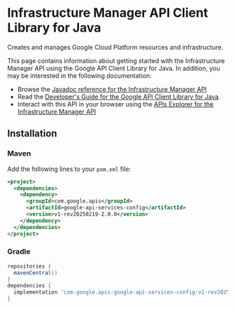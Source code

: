 # Infrastructure Manager API Client Library for Java

Creates and manages Google Cloud Platform resources and infrastructure.

This page contains information about getting started with the Infrastructure Manager API
using the Google API Client Library for Java. In addition, you may be interested
in the following documentation:

* Browse the [Javadoc reference for the Infrastructure Manager API][javadoc]
* Read the [Developer's Guide for the Google API Client Library for Java][google-api-client].
* Interact with this API in your browser using the [APIs Explorer for the Infrastructure Manager API][api-explorer]

## Installation

### Maven

Add the following lines to your `pom.xml` file:

```xml
<project>
  <dependencies>
    <dependency>
      <groupId>com.google.apis</groupId>
      <artifactId>google-api-services-config</artifactId>
      <version>v1-rev20250219-2.0.0</version>
    </dependency>
  </dependencies>
</project>
```

### Gradle

```gradle
repositories {
  mavenCentral()
}
dependencies {
  implementation 'com.google.apis:google-api-services-config:v1-rev20250219-2.0.0'
}
```

[javadoc]: https://googleapis.dev/java/google-api-services-config/latest/index.html
[google-api-client]: https://github.com/googleapis/google-api-java-client/
[api-explorer]: https://developers.google.com/apis-explorer/#p/config/v1/
